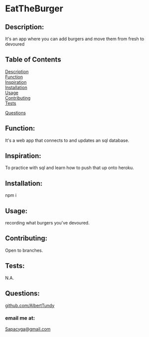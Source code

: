# EatTheBurger

## Description:

It's an app where you can add burgers and move them from fresh to devoured<br/>

## Table of Contents

[Description](#Description)<br/>
[Function](#Function)<br/>
[Inspiration](#Inspiration)<br/>
[Installation](#Installation)<br/>
[Usage](#Usage)<br/>
[Contributing](#Contributing)<br/>
[Tests](#Tests)<br/>

[Questions](#Questions)<br/>

## Function:

It's a web app that connects to and updates an sql database.<br/>

## Inspiration:

To practice with sql and learn how to push that up onto heroku.<br/>

## Installation:

npm i<br/>

## Usage:

recording what burgers you've devoured.<br/>

## Contributing:

Open to branches.

## Tests:

N.A.

## Questions:

[github.com/AlbertTundy](http://github.com/AlbertTundy)<br/>

### email me at:

Sapacyga@gmail.com
